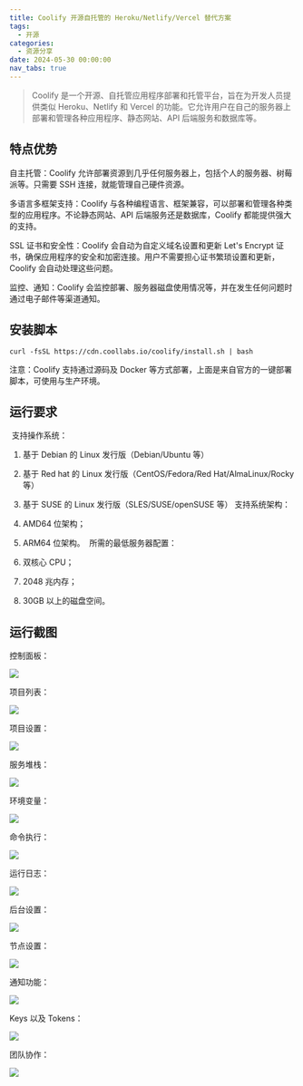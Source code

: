 ```yaml
---
title: Coolify 开源自托管的 Heroku/Netlify/Vercel 替代方案
tags:
  - 开源
categories:
  - 资源分享
date: 2024-05-30 00:00:00
nav_tabs: true
---
```


> Coolify 是一个开源、自托管应用程序部署和托管平台，旨在为开发人员提供类似 Heroku、Netlify 和 Vercel 的功能。它允许用户在自己的服务器上部署和管理各种应用程序、静态网站、API 后端服务和数据库等。 

<!-- more -->

## 特点优势

自主托管：Coolify 允许部署资源到几乎任何服务器上，包括个人的服务器、树莓派等。只需要 SSH 连接，就能管理自己硬件资源。

多语言多框架支持：Coolify 与各种编程语言、框架兼容，可以部署和管理各种类型的应用程序。不论静态网站、API 后端服务还是数据库，Coolify 都能提供强大的支持。

SSL 证书和安全性：Coolify 会自动为自定义域名设置和更新 Let's Encrypt 证书，确保应用程序的安全和加密连接。用户不需要担心证书繁琐设置和更新，Coolify 会自动处理这些问题。

监控、通知：Coolify 会监控部署、服务器磁盘使用情况等，并在发生任何问题时通过电子邮件等渠道通知。

## 安装脚本

```
curl -fsSL https://cdn.coollabs.io/coolify/install.sh | bash
```

注意：Coolify 支持通过源码及 Docker 等方式部署，上面是来自官方的一键部署脚本，可使用与生产环境。

## 运行要求
​
支持操作系统：

1. 基于 Debian 的 Linux 发行版（Debian/Ubuntu 等）
2. 基于 Red hat 的 Linux 发行版（CentOS/Fedora/Red Hat/AlmaLinux/Rocky 等）
3. 基于 SUSE 的 Linux 发行版（SLES/SUSE/openSUSE 等）
​
支持系统架构：

1. AMD64 位架构；
2. ARM64 位架构。
​
所需的最低服务器配置：
​
1. 双核心 CPU；
2. 2048 兆内存；
3. 30GB 以上的磁盘空间。

## 运行截图

控制面板：

![](https://cdn.dusays.com/2024/05/712-1.jpg)

项目列表：

![](https://cdn.dusays.com/2024/05/712-2.jpg)

项目设置：

![](https://cdn.dusays.com/2024/05/712-3.jpg)

服务堆栈：

![](https://cdn.dusays.com/2024/05/712-4.jpg)

环境变量：

![](https://cdn.dusays.com/2024/05/712-5.jpg)

命令执行：

![](https://cdn.dusays.com/2024/05/712-6.jpg)

运行日志：

![](https://cdn.dusays.com/2024/05/712-7.jpg)

后台设置：

![](https://cdn.dusays.com/2024/05/712-8.jpg)

节点设置：

![](https://cdn.dusays.com/2024/05/712-9.jpg)

通知功能：

![](https://cdn.dusays.com/2024/05/712-10.jpg)

Keys 以及 Tokens：

![](https://cdn.dusays.com/2024/05/712-11.jpg)

团队协作：

![](https://cdn.dusays.com/2024/05/712-12.jpg)